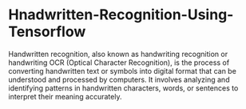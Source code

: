 # Hnadwritten-Recognition-Using-Tensorflow
Handwritten recognition, also known as handwriting recognition or handwriting OCR (Optical Character Recognition), is the process of converting handwritten text or symbols into digital format that can be 
understood and processed by computers. It involves analyzing and identifying patterns in handwritten characters, words, or sentences to interpret their meaning accurately.
